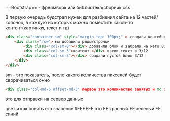 ==Bootstrap== - фреймворк или библиотека/сборник css

В первую очередь будстрап нужен для разбиения сайта на 12 частей/колонок, в каждую из которых можно поместить какой-то контент(картинки, текст и тд)

```HTML
<div class="container-sm" style="margin-top: 100px;" > создали контейнер и с помощью стиля спустили контейнер на 100 пикселей вниз
	<div class="row"> мы добавили ряды/строчки
		<div class="col-sm-8"></div> добавили блок и забрали на него 8/12
		<div class="col-sm-3">контент </div> ввели текст в 3/12
		<div class="col-sm-3"></div> создали пустой блок 3/12
	</div>
</div>
```
sm - это показатель, после какого количества пикселей будет сворачиваться окно
```HTML
<div class="col-md-6 offset-md-3" первое это колличество занятых и md занкение на сворачивание, второе это с какой коллонки начинать
```

<form> это для отправки на сервер данных

цвет и как понять его значение
#FEFEFE
это FE красный FE зеленый FE синий 
